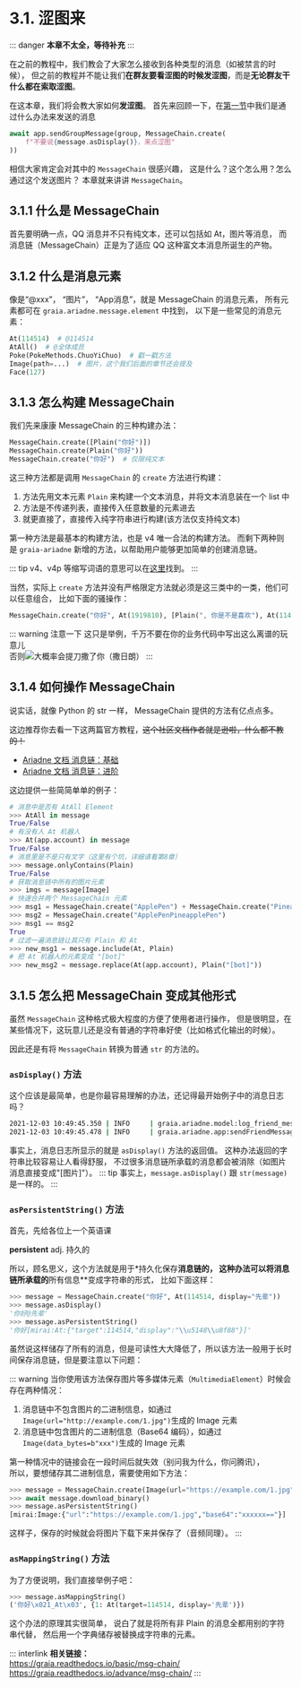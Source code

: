 # 3.1. 涩图来

::: danger
**本章不太全，等待补充**
:::

在之前的教程中，我们教会了大家怎么接收到各种类型的消息（如被禁言的时候），
但之前的教程并不能让我们**在群友要看涩图的时候发涩图**，而是**无论群友干什么都在索取涩图**。

在这本章，我们将会教大家如何**发涩图**。
首先来回顾一下，在[第一节](./1_hello_ero.md)中我们是通过什么办法来发送的消息

``` python
await app.sendGroupMessage(group, MessageChain.create(
    f"不要说{message.asDisplay()}，来点涩图"
))
```

相信大家肯定会对其中的 `MessageChain` 很感兴趣，
这是什么？这个怎么用？怎么通过这个发送图片？
本章就来讲讲 `MessageChain`。

## 3.1.1 什么是 MessageChain

首先要明确一点，QQ 消息并不只有纯文本，还可以包括如 At，图片等消息，
而消息链（MessageChain）正是为了适应 QQ 这种富文本消息所诞生的产物。

## 3.1.2 什么是消息元素

像是“@xxx”， “图片”， “App消息”，就是 MessageChain 的消息元素，
所有元素都可在 `graia.ariadne.message.element` 中找到，
以下是一些常见的消息元素：

``` python
At(114514)  # @114514
AtAll()  # @全体成员
Poke(PokeMethods.ChuoYiChuo)  # 戳一戳方法
Image(path=...)  # 图片，这个我们后面的章节还会提及
Face(127)
```

## 3.1.3 怎么构建 MessageChain

我们先来康康 MessageChain 的三种构建办法：

``` python
MessageChain.create([Plain("你好")])
MessageChain.create(Plain("你好"))
MessageChain.create("你好")  # 仅限纯文本
```

这三种方法都是调用 `MessageChain` 的 `create` 方法进行构建：

1. 方法先用文本元素 `Plain` 来构建一个文本消息，并将文本消息装在一个 list 中
2. 方法是不传递列表，直接传入任意数量的元素进去
3. 就更直接了，直接传入纯字符串进行构建(该方法仅支持纯文本)

第一种方法是最基本的构建方法，也是 v4 唯一合法的构建方法。
而剩下两种则是 `graia-ariadne` 新增的方法，以帮助用户能够更加简单的创建消息链。

::: tip
v4、v4p 等缩写词语的意思可以在[这里](../appendix/terms.md)找到。
:::

当然，实际上 `create` 方法并没有严格限定方法就必须是这三类中的一类，他们可以任意组合，
比如下面的骚操作：

``` python
MessageChain.create("你好", At(1919810), [Plain(", 你是不是喜欢"), At(114514)])
```

::: warning 注意一下
这只是举例，千万不要在你的业务代码中写出这么离谱的玩意儿
<br><Curtain type="warning">否则<MoreInfo words="蓝玻璃块"><img src="/images/tutorials/3_1_BGB_watching.webp"></MoreInfo>大概率会提刀撒了你（撒日朗）</Curtain>
:::

## 3.1.4 如何操作 MessageChain

说实话，就像 Python 的 str 一样， MessageChain 提供的方法有亿点点多。

这边推荐你去看一下这两篇官方教程，~~这个社区文档作者就是逊啦，什么都不教的！~~

- [Ariadne 文档 消息链：基础](https://graia.readthedocs.io/basic/msg-chain/)
- [Ariadne 文档 消息链：进阶](https://graia.readthedocs.io/advance/msg-chain/)

这边提供一些简简单单的例子：

``` python
# 消息中是否有 AtAll Element
>>> AtAll in message
True/False
# 有没有人 At 机器人
>>> At(app.account) in message
True/False
# 消息里是不是只有文字（这里有个坑，详细请看第8章）
>>> message.onlyContains(Plain)
True/False
# 获取消息链中所有的图片元素
>>> imgs = message[Image]
# 快速合并两个 MessageChain 元素
>>> msg1 = MessageChain.create("ApplePen") + MessageChain.create("PineapplePen")
>>> msg2 = MessageChain.create("ApplePenPineapplePen")
>>> msg1 == msg2
True
# 过滤一遍消息链让其只有 Plain 和 At
>>> new_msg1 = message.include(At, Plain)
# 把 At 机器人的元素变成 "[bot]"
>>> new_msg2 = message.replace(At(app.account), Plain("[bot]"))
```

## 3.1.5 怎么把 MessageChain 变成其他形式

虽然 `MessageChain` 这种格式极大程度的方便了使用者进行操作，
但是很明显，在某些情况下，这玩意儿还是没有普通的字符串好使（比如格式化输出的时候）。

因此还是有将 `MessageChain` 转换为普通 `str` 的方法的。

### `asDisplay()` 方法

这个应该是最简单，也是你最容易理解的办法，还记得最开始例子中的消息日志吗？

``` bash
2021-12-03 10:49:45.350 | INFO     | graia.ariadne.model:log_friend_message:114 - 1919810: [Graiax(114514)] -> '你好'
2021-12-03 10:49:45.478 | INFO     | graia.ariadne.app:sendFriendMessage:114 - [BOT 1919810] Friend(114514) <- '不要说你好，来点涩图'
```

事实上，消息日志所显示的就是 `asDisplay()` 方法的返回值。
这种办法返回的字符串比较容易让人看得舒服，
不过很多消息链所承载的消息都会被消除（如图片消息直接变成"[图片]"）。
::: tip
事实上，`message.asDisplay()` 跟 `str(message)` 是一样的。
:::

### `asPersistentString()` 方法

首先，先给各位上一个英语课

**persistent** adj. 持久的

所以，顾名思义，这个方法就是用于*持久化保存**消息链的，
这种办法可以将消息链所承载的**所有信息**变成字符串的形式，
比如下面这样：

``` python
>>> message = MessageChain.create("你好", At(114514, display="先辈"))
>>> message.asDisplay()
'你好@先辈'
>>> message.asPersistentString()
'你好[mirai:At:{"target":114514,"display":"\\u5148\\u8f88"}]'
```

虽然说这样储存了所有的消息，但是可读性大大降低了，所以该方法一般用于长时间保存消息链，但是要注意以下问题：

::: warning
当你使用该方法保存图片等多媒体元素（`MultimediaElement`）时候会存在两种情况：

1. 消息链中不包含图片的二进制信息，如通过`Image(url="http://example.com/1.jpg")`生成的 Image 元素
2. 消息链中包含图片的二进制信息（Base64 编码），如通过`Image(data_bytes=b"xxx")`生成的 Image 元素

第一种情况中的链接会在一段时间后就失效（别问我为什么，你问腾讯），  
所以，要想储存其二进制信息，需要使用如下方法：

``` python
>>> message = MessageChain.create(Image(url="https://example.com/1.jpg"))
>>> await message.download_binary()
>>> message.asPersistentString()
[mirai:Image:{"url":"https://example.com/1.jpg","base64":"xxxxxx=="}]
```

这样子，保存的时候就会将图片下载下来并保存了（音频同理）。
:::

### `asMappingString()` 方法

为了方便说明，我们直接举例子吧：

``` python
>>> message.asMappingString()
('你好\x021_At\x03', {1: At(target=114514, display='先辈')})
```

这个办法的原理其实很简单，
说白了就是将所有非 Plain 的消息全都用别的字符串代替，
然后用一个字典储存被替换成字符串的元素。

::: interlink
**相关链接：**  
<https://graia.readthedocs.io/basic/msg-chain/>  
<https://graia.readthedocs.io/advance/msg-chain/>
:::
